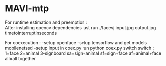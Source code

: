 # MAVI-mtp

For runtime estimation and preemption :  
After installing opencv dependencies just run ./facevj input.jpg output.jpg timetointerruptinseconds

For coexecution :
-setup openface 
-setup tensorflow and get models mobilenetssd
-setup input in coex.py
run python coex.py switch
switch : 
1=face 
2=animal
3-signboard
sa=sign+animal
sf=sign+face
af=animal+face
all=all together
